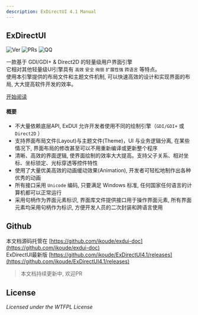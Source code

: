 ```yaml
---
description: ExDirectUI 4.1 Manual
---
```


## ExDirectUI
![Ver](https://img.shields.io/badge/version-4.1-orange "Ver") ![PRs](https://img.shields.io/badge/PRs-welcome-brightgreen "PRs") ![QQ](https://img.shields.io/badge/chat-on%20qq-blue "QQ")

一款基于 GDI/GDI+ & Direct2D 的轻量级用户界面引擎<br>
它相对其他轻量级UI引擎具有 `高效` `安全` `绚丽` `扩展性强` `跨语言` 等特点。<br>
使用本引擎提供的布局文件和主题文件机制, 可以快速高效的设计和实现界面的布局, 大大提高软件开发的效率。

[开始阅读](https://docs.exdui.org)

#### 概要
- 不大量依赖底层API, ExDUI 允许开发者使用不同的绘制引擎（`GDI/GDI+` 或 `Direct2D` ）
- 支持界面布局文件(Layout)与主题文件(Theme)，UI 与业务逻辑分离, 在某些情况下, 界面布局的修改甚至可以不用重新编译或更新整个程序
- 清晰、高效的界面逻辑, 使界面绘制的效率大大提高。支持父子关系、相对坐标、坐标锁定、光标穿透等控件特性
- 使用了大量优美高效的动画缓动效果(Animation), 开发者可轻松地制作出各种优秀的动画
- 所有接口采用 `Unicode` 编码, 只要满足 Windows 标准, 任何国家任何语言的计算机都可以正常运行
- 采用句柄作为界面元素标识, 界面库文件提供接口用于操作界面元素, 所有界面元素均采用句柄作为标识, 方便开发人员的二次封装和跨语言使用

## Github

本文档源码托管在 [https://github.com/ikoude/exdui-doc](https://github.com/ikoude/exdui-doc)<br>
ExDirectUI最新版 [https://github.com/ikoude/ExDirectUI4.1/releases](https://github.com/ikoude/ExDirectUI4.1/releases)
> 本文档持续更新中, 欢迎PR

## License
*Licensed under the WTFPL License*
